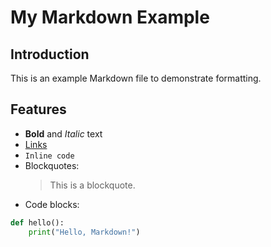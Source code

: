 # My Markdown Example

## Introduction
This is an example Markdown file to demonstrate formatting.

## Features
- **Bold** and *Italic* text
- [Links](https://example.com)
- `Inline code`
- Blockquotes:
  > This is a blockquote.
- Code blocks:

```python
def hello():
    print("Hello, Markdown!")
